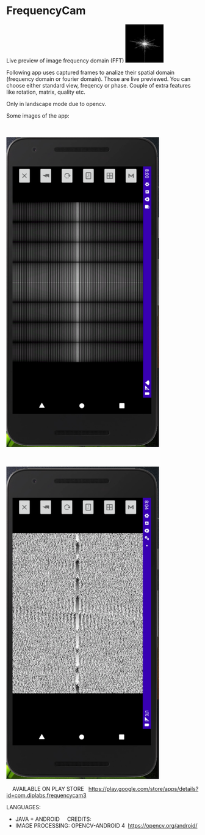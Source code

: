 # FrequencyCam
Live preview of image frequency domain (FFT)
<img src="fficon.png" width="100" />

Following app uses captured frames to analize their spatial domain (frequency domain or fourier domain). Those are live previewed. 
You can choose either standard view, freqency or phase. Couple of extra features like rotation, matrix, quality etc.

Only in landscape mode due to opencv.


Some images of the app:


<BR><BR>
<img src="freq1.PNG" width="400" />

  <BR><BR>
<img src="freq2.PNG" width="400" />

  
  AVAILABLE ON PLAY STORE
 
https://play.google.com/store/apps/details?id=com.diplabs.frequencycam3


LANGUAGES:
* JAVA + ANDROID
    
CREDITS:
* IMAGE PROCESSING: OPENCV-ANDROID 4  https://opencv.org/android/
